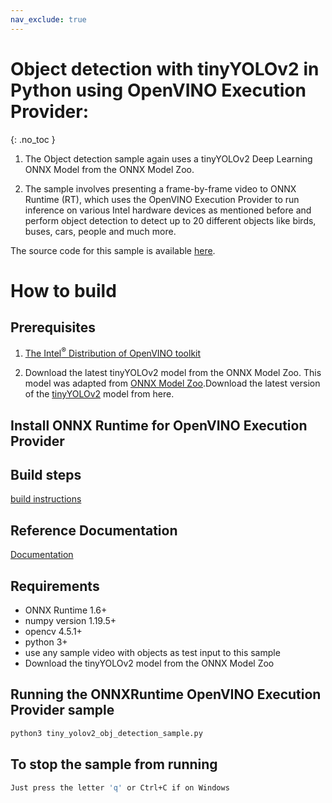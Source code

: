 ```yaml
---
nav_exclude: true
---
```


# Object detection with tinyYOLOv2 in Python using OpenVINO Execution Provider:
{: .no_toc }

1. The Object detection sample again uses a tinyYOLOv2 Deep Learning ONNX Model from the ONNX Model Zoo.
 
2. The sample involves presenting a frame-by-frame video to ONNX Runtime (RT), which uses the OpenVINO Execution Provider to run inference on various Intel hardware devices as mentioned before and perform object detection to detect up to 20 different objects like birds, buses, cars, people and much more.

The source code for this sample is available [here](https://github.com/microsoft/onnxruntime-inference-examples/tree/main/python/OpenVINO_EP/tiny_yolo_v2_object_detection).

# How to build

## Prerequisites
1. [The Intel<sup>®</sup> Distribution of OpenVINO toolkit](https://docs.openvinotoolkit.org/latest/index.html)

2. Download the latest tinyYOLOv2 model from the ONNX Model Zoo.
   This model was adapted from [ONNX Model Zoo](https://github.com/onnx/models).Download the latest version of the [tinyYOLOv2](https://github.com/onnx/models/tree/main/validated/vision/object_detection_segmentation/tiny-yolov2) model from here.

## Install ONNX Runtime for OpenVINO Execution Provider

## Build steps
[build instructions](../../execution-providers/OpenVINO-ExecutionProvider.md#build)


## Reference Documentation
[Documentation](../../execution-providers/OpenVINO-ExecutionProvider.md)


## Requirements

* ONNX Runtime 1.6+
* numpy version 1.19.5+
* opencv 4.5.1+
* python 3+
* use any sample video with objects as test input to this sample
* Download the tinyYOLOv2 model from the ONNX Model Zoo

## Running the ONNXRuntime OpenVINO Execution Provider sample

```bash
python3 tiny_yolov2_obj_detection_sample.py
```

## To stop the sample from running

```bash
Just press the letter 'q' or Ctrl+C if on Windows
```

